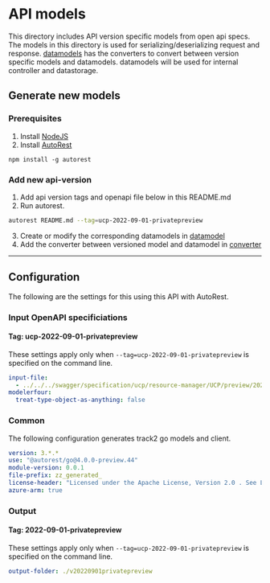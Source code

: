 # API models

This directory includes API version specific models from open api specs. The models in this directory is used for serializing/deserializing request and response. [datamodels](../datamodel/) has the converters to convert between version specific models and datamodels. datamodels will be used for internal controller and datastorage.

## Generate new models
### Prerequisites
1. Install [NodeJS](https://nodejs.org/)
2. Install [AutoRest](http://aka.ms/autorest)
```
npm install -g autorest
```

### Add new api-version

1. Add api version tags and openapi file below in this README.md
2. Run autorest.
```bash
autorest README.md --tag=ucp-2022-09-01-privatepreview
```
3. Create or modify the corresponding datamodels in [datamodel](../datamodel/)
4. Add the converter between versioned model and datamodel in [converter](../datamodel/converter/)

---

## Configuration

The following are the settings for this using this API with AutoRest.

### Input OpenAPI specificiations

#### Tag: ucp-2022-09-01-privatepreview

These settings apply only when `--tag=ucp-2022-09-01-privatepreview` is specified on the command line.

```yaml $(tag) == 'ucp-2022-09-01-privatepreview'
input-file:
  - ../../../swagger/specification/ucp/resource-manager/UCP/preview/2022-09-01-privatepreview/openapi.json
modelerfour: 
  treat-type-object-as-anything: false
```

### Common

The following configuration generates track2 go models and client.

```yaml $(tag) != ''
version: 3.*.*
use: "@autorest/go@4.0.0-preview.44"
module-version: 0.0.1
file-prefix: zz_generated_
license-header: "Licensed under the Apache License, Version 2.0 . See LICENSE in the repository root for license information.\nCode generated by Microsoft (R) AutoRest Code Generator.\nChanges may cause incorrect behavior and will be lost if the code is regenerated."
azure-arm: true
```

### Output

#### Tag: 2022-09-01-privatepreview

These settings apply only when `--tag=ucp-2022-09-01-privatepreview` is specified on the command line.

```yaml $(tag) == 'ucp-2022-09-01-privatepreview'
output-folder: ./v20220901privatepreview
```

